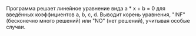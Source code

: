 Программа решает линейное уравнение вида a * x + b = 0 для введённых коэффициентов a, b, c, d. Выводит корень уравнения, "INF" (бесконечно много решений) или "NO" (нет решений), учитывая особые случаи.